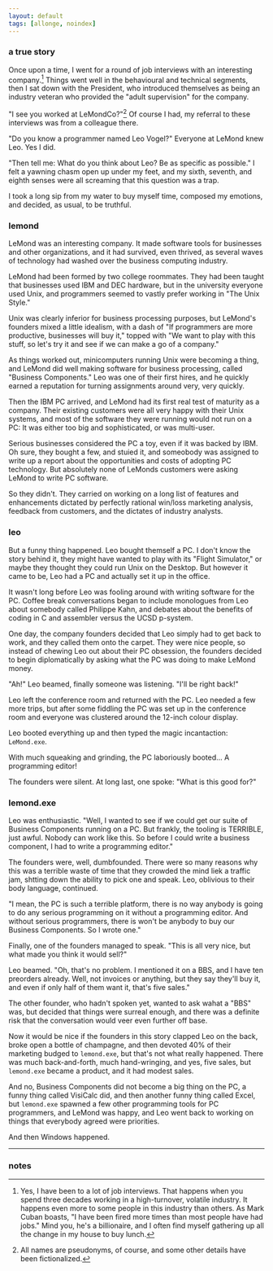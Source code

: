 ```yaml
---
layout: default
tags: [allonge, noindex]
---
```


### a true story

Once upon a time, I went for a round of job interviews with an interesting company.[^interview] Things went well in the behavioural and technical segments, then I sat down with the President, who introduced themselves as being an industry veteran who provided the "adult supervision" for the company.

[^interview]: Yes, I have been to a lot of job interviews. That happens when you spend three decades working in a high-turnover, volatile industry. It happens even more to some people in this industry than others. As Mark Cuban boasts, "I have been fired more times than most people have had jobs." Mind you, he's a billionaire, and I often find myself gathering up all the change in my house to buy lunch.

"I see you worked at LeMondCo?"[^pseudonyms] Of course I had, my referral to these interviews was from a colleague there.

[^pseudonyms]: All names are pseudonyms, of course, and some other details have been fictionalized.

"Do you know a programmer named Leo Vogel?" Everyone at LeMond knew Leo. Yes I did.

"Then tell me: What do you think about Leo? Be as specific as possible." I felt a yawning chasm open up under my feet, and my sixth, seventh, and eighth senses were all screaming that this question was a trap.

I took a long sip from my water to buy myself time, composed my emotions, and decided, as usual, to be truthful.

### lemond

LeMond was an interesting company. It made software tools for businesses and other organizations, and it had survived, even thrived, as several waves of technology had washed over the business computing industry.

LeMond had been formed by two college roommates. They had been taught that businesses used IBM and DEC hardware, but in the university everyone used Unix, and programmers seemed to vastly prefer working in "The Unix Style."

Unix was clearly inferior for business processing purposes, but LeMond's founders mixed a little idealism, with a dash of "If programmers are more productive, businesses will buy it," topped with "We want to play with this stuff, so let's try it and see if we can make a go of a company."

As things worked out, minicomputers running Unix were becoming a thing, and LeMond did well making software for business processing, called "Business Components." Leo was one of their first hires, and he quickly earned a reputation for turning assignments around very, very quickly.

Then the IBM PC arrived, and LeMond had its first real test of maturity as a company. Their existing customers were all very happy with their Unix systems, and most of the software they were running would not run on a PC: It was either too big and sophisticated, or was multi-user.

Serious businesses considered the PC a toy, even if it was backed by IBM. Oh sure, they bought a few, and stuied it, and someobody was assigned to write up a report about the opportunities and costs of adopting PC technology. But absolutely none of LeMonds customers were asking LeMond to write PC software.

So they didn't. They carried on working on a long list of features and enhancements dictated by perfectly rational win/loss marketing analysis, feedback from customers, and the dictates of industry analysts.

### leo

But a funny thing happened. Leo bought themself a PC. I don't know the story behind it, they might have wanted to play with its "Flight Simulator," or maybe they thought they could run Unix on the Desktop. But however it came to be, Leo had a PC and actually set it up in the office.

It wasn't long before Leo was fooling around with writing software for the PC. Coffee break conversations began to include monologues from Leo about somebody called Philippe Kahn, and debates about the benefits of coding in C and assembler versus the UCSD p-system.

One day, the company founders decided that Leo simply had to get back to work, and they called them onto the carpet. They were nice people, so instead of chewing Leo out about their PC obsession, the founders decided to begin diplomatically by asking what the PC was doing to make LeMond money.

"Ah!" Leo beamed, finally someone was listening. "I'll be right back!"

Leo left the conference room and returned with the PC. Leo needed a few more trips, but after some fiddling the PC was set up in the conference room and everyone was clustered around the 12-inch colour display.

Leo booted everything up and then typed the magic incantaction: `LeMond.exe`.

With much squeaking and grinding, the PC laboriously booted... A programming editor!

The founders were silent. At long last, one spoke: "What is this good for?"

### lemond.exe

Leo was enthusiastic. "Well, I wanted to see if we could get our suite of Business Components running on a PC. But frankly, the tooling is TERRIBLE, just awful. Nobody can work like this. So before I could write a business component, I had to write a programming editor."

The founders were, well, dumbfounded. There were so many reasons why this was a terrible waste of time that they crowded the mind liek a traffic jam, shtting down the ability to pick one and speak. Leo, oblivious to their body language, continued.

"I mean, the PC is such a terrible platform, there is no way anybody is going to do any serious programming on it without a programming editor. And without serious programmers, there is won't be anybody to buy our Business Components. So I wrote one."

Finally, one of the founders managed to speak. "This is all very nice, but what made you think it would sell?"

Leo beamed. "Oh, that's no problem. I mentioned it on a BBS, and I have ten preorders already. Well, not invoices or anything, but they say they'll buy it, and even if only half of them want it, that's five sales."

The other founder, who hadn't spoken yet, wanted to ask wahat a "BBS" was, but decided that things were surreal enough, and there was a definite risk that the conversation would veer even further off base.

Now it would be nice if the founders in this story clapped Leo on the back, broke open a bottle of champagne, and then devoted 40% of their marketing budged to `lemond.exe`, but that's not what really happened. There was much back-and-forth, much hand-wringing, and yes, five sales, but `lemond.exe` became a product, and it had modest sales.

And no, Business Components did not become a big thing on the PC, a funny thing called VisiCalc did, and then another funny thing called Excel, but `lemond.exe` spawned a few other programming tools for PC programmers, and LeMond was happy, and Leo went back to working on things that everybody agreed were priorities.

And then Windows happened.

---

### notes
